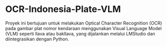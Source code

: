 # OCR-Indonesia-Plate-VLM
Proyek ini bertujuan untuk melakukan Optical Character Recognition (OCR) pada gambar plat nomor kendaraan menggunakan Visual Language Model (VLM) seperti llava atau bakllava, yang dijalankan melalui LMStudio dan diintegrasikan dengan Python.
